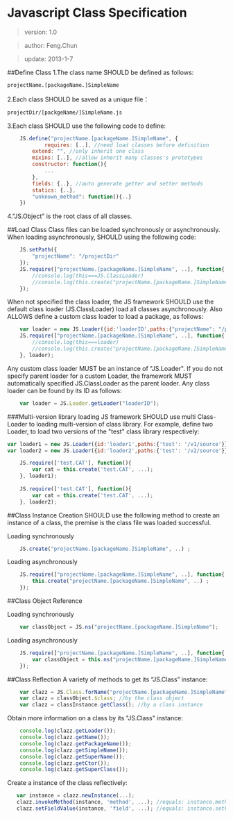 # Javascript Class Specification 
>version: 1.0

>author: Feng.Chun

>update: 2013-1-7


##Define Class
1.The class name SHOULD be defined as follows: 
```html
projectName.[packageName.]SimpleName
```

2.Each class SHOULD be saved as a unique file：
```html
projectDir/[packgeName/]SimpleName.js
```

3.Each class SHOULD use the following code to define:

```javascript
    JS.define("projectName.[packageName.]SimpleName", {
    	    requires: [..], //need load classes before definition
	    extend: "", //only inherit one class
	    mixins: [..], //allow inherit many classes's prototypes 
	    constructor: function(){
	  		...
	    },
	    fields: {..}, //auto generate getter and setter methods
	    statics: {..},
	    "unknown_method": function(){..}
    })
```

4."JS.Object" is the root class of all classes.

  
##Load Class
Class files can be loaded synchronously or asynchronously.
When loading asynchronously, SHOULD using the following code:

```javascript
    JS.setPath({
   		"projectName": "/projectDir"
    });
    JS.require(["projectName.[packageName.]SimpleName", ..], function{
        //console.log(this===JS.ClassLoader)
        //console.log(this.create("projectName.[packageName.]SimpleName", ..))
    });
```

When not specified the class loader,  the JS framework SHOULD use the default class loader (JS.ClassLoader) load all classes asynchronously. Also ALLOWS define a custom class loader to load a package, as follows:
   
```javascript
    var loader = new JS.Loader({id:'loaderID',paths:{"projectName": "/projectDir"}});
	JS.require(["projectName.[packageName.]SimpleName", ..], function{
    	//console.log(this===loader)
        //console.log(this.create("projectName.[packageName.]SimpleName", ..))
    }, loader);
```

Any custom class loader MUST be an instance of "JS.Loader". If you do not specify parent loader for a custom Loader, the framework MUST automatically specified JS.ClassLoader as the parent loader. Any class loader can be found by its ID as follows:
   
```javascript
	var loader = JS.Loader.getLoader("loaderID");
```

###Multi-version library loading
JS framework SHOULD use multi Class-Loader to loading  multi-version of class library.
For example, define two Loader, to load two versions of the "test" class library respectively:

```javascript
var loader1 = new JS.Loader({id:'loader1',paths:{'test': '/v1/source'}});
var loader2 = new JS.Loader({id:'loader2',paths:{'test': '/v2/source'}});

	JS.require(['test.CAT'], function(){
		var cat = this.create('test.CAT', ...);		
	}, loader1);
	
	JS.require(['test.CAT'], function(){
		var cat = this.create('test.CAT', ...);
	}, loader2);
```

##Class Instance Creation
SHOULD use the following method to create an instance of a class, the premise is the class file was loaded successful.

Loading synchronously

```javascript
	JS.create("projectName.[packageName.]SimpleName", ..) ;
```

Loading asynchronously

```javascript
	JS.require(["projectName.[packageName.]SimpleName", ..], function{
    	this.create("projectName.[packageName.]SimpleName", ..) ;
    });
```

##Class Object Reference

Loading synchronously

```javascript
	var classObject = JS.ns("projectName.[packageName.]SimpleName");
```
Loading asynchronously

```javascript
	JS.require(["projectName.[packageName.]SimpleName", ..], function{
    	var classObject = this.ns("projectName.[packageName.]SimpleName");
    });
```

##Class Reflection
A variety of methods to get its “JS.Class” instance:
```javascript
    var clazz = JS.Class.forName("projectName.[packageName.]SimpleName"); //by the class name
    var clazz = classObject.$class; //by the class object
    var clazz = classInstance.getClass(); //by a class instance
```

Obtain more information on a class by its "JS.Class" instance:
```javascript
	console.log(clazz.getLoader());
	console.log(clazz.getName());
	console.log(clazz.getPackageName());
	console.log(clazz.getSimpleName());
	console.log(clazz.getSuperName());
	console.log(clazz.getCtor());
	console.log(clazz.getSuperClass());
```

Create a instance of the class reflectively:
```javascript
   var instance = clazz.newInstance(...);
   clazz.invokeMethod(instance, 'method', ...); //equals: instance.method(...);
   clazz.setFieldValue(instance, 'field', ...); //equals: instance.setField(...);
```




